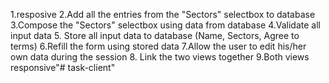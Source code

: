 1.resposive 2.Add all the entries from the "Sectors" selectbox to database 3.Compose the "Sectors" selectbox using data from database 4.Validate all input data 5. Store all input data to database (Name, Sectors, Agree to terms) 6.Refill the form using stored data 7.Allow the user to edit his/her own data during the session 8. Link the two views together 9.Both views responsive"# task-client" 
